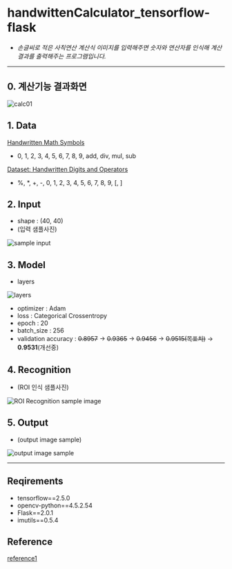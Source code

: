 
# handwittenCalculator_tensorflow-flask
- *손글씨로 적은 사칙연산 계산식 이미지를 입력해주면 숫자와 연산자를 인식해 계산 결과를 출력해주는 프로그램입니다.*
---
## 0. 계산기능 결과화면
![calc01](https://user-images.githubusercontent.com/53315807/125205229-32445480-e2bc-11eb-9d3f-9192c6b3f46a.gif)

## 1. Data
[Handwritten Math Symbols](https://www.kaggle.com/sagyamthapa/handwritten-math-symbols/code)
- 0, 1, 2, 3, 4, 5, 6, 7, 8, 9, add, div, mul, sub

[Dataset: Handwritten Digits and Operators](https://www.kaggle.com/michelheusser/handwritten-digits-and-operators)
- %, *, +, -, 0, 1, 2, 3, 4, 5, 6, 7, 8, 9, [, ]

## 2. Input
- shape : (40, 40)
- (입력 샘플사진)

![sample input](https://user-images.githubusercontent.com/53315807/125338743-866a3a00-e38b-11eb-886a-421b7bd9216e.png)



## 3. Model
- layers

![layers](https://user-images.githubusercontent.com/53315807/125338413-1c519500-e38b-11eb-8d33-62d4d0163a92.png)

- optimizer : Adam
- loss : Categorical Crossentropy
- epoch : 20
- batch_size : 256
- validation accuracy : ~~0.8957~~ -> ~~0.9365~~ -> ~~0.9456~~ -> ~~0.9515(목표치)~~ -> **0.9531**(개선중)

## 4. Recognition
- (ROI 인식 샘플사진)

![ROI Recognition sample image](https://user-images.githubusercontent.com/53315807/125338855-ad287080-e38b-11eb-8717-11a42669a1d8.png)

## 5. Output
- (output image sample)


![output image sample](https://user-images.githubusercontent.com/53315807/125338977-d3e6a700-e38b-11eb-8a72-dc88f51eed6d.png)


---
## Reqirements
- tensorflow==2.5.0
- opencv-python==4.5.2.54
- Flask==2.0.1
- imutils==0.5.4


## Reference
[reference1](https://www.kaggle.com/rohankurdekar/handwritten-basic-math-equation-solver)
